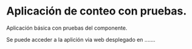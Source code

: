 # Aplicación de conteo con pruebas.
Aplicación básica con pruebas del componente.

Se puede acceder a la aplición via web desplegado en .......